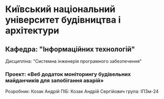 # Київський національний університет будівництва і архітектури
## Кафедра: "Інформаційних технологій"
Дисципліна: "Системна інженерія програмного забезпечення"
### Проект: «Веб додаток моніторингу будівельних майданчиків для запобігання аварій»
Розробник: Козак Андрій
ПІБ: Козак Андрій Сергійович
група: ІПЗм-24
